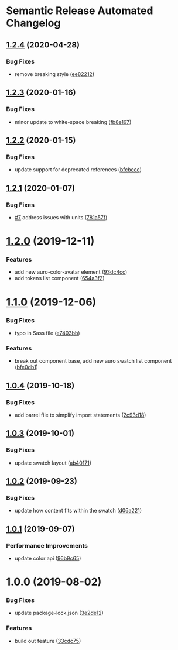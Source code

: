 # Semantic Release Automated Changelog

## [1.2.4](https://github.com/AlaskaAirlines/OrionStatelessComponents__ods-swatch/compare/v1.2.3...v1.2.4) (2020-04-28)


### Bug Fixes

* remove breaking style ([ee82212](https://github.com/AlaskaAirlines/OrionStatelessComponents__ods-swatch/commit/ee822124059bae9ffc06bd7e119500933d597fc5))

## [1.2.3](https://github.com/AlaskaAirlines/OrionStatelessComponents__ods-swatch/compare/v1.2.2...v1.2.3) (2020-01-16)


### Bug Fixes

* minor update to white-space breaking ([fb8e197](https://github.com/AlaskaAirlines/OrionStatelessComponents__ods-swatch/commit/fb8e197))

## [1.2.2](https://github.com/AlaskaAirlines/OrionStatelessComponents__ods-swatch/compare/v1.2.1...v1.2.2) (2020-01-15)


### Bug Fixes

* update support for deprecated references ([bfcbecc](https://github.com/AlaskaAirlines/OrionStatelessComponents__ods-swatch/commit/bfcbecc))

## [1.2.1](https://github.com/AlaskaAirlines/OrionStatelessComponents__ods-swatch/compare/v1.2.0...v1.2.1) (2020-01-07)


### Bug Fixes

* [#7](https://github.com/AlaskaAirlines/OrionStatelessComponents__ods-swatch/issues/7) address issues with units ([781a57f](https://github.com/AlaskaAirlines/OrionStatelessComponents__ods-swatch/commit/781a57f))

# [1.2.0](https://github.com/AlaskaAirlines/OrionStatelessComponents__ods-swatch/compare/v1.1.0...v1.2.0) (2019-12-11)


### Features

* add new auro-color-avatar element ([93dc4cc](https://github.com/AlaskaAirlines/OrionStatelessComponents__ods-swatch/commit/93dc4cc))
* add tokens list component ([654a3f2](https://github.com/AlaskaAirlines/OrionStatelessComponents__ods-swatch/commit/654a3f2))

# [1.1.0](https://github.com/AlaskaAirlines/OrionStatelessComponents__ods-swatch/compare/v1.0.4...v1.1.0) (2019-12-06)


### Bug Fixes

* typo in Sass file ([e7403bb](https://github.com/AlaskaAirlines/OrionStatelessComponents__ods-swatch/commit/e7403bb))


### Features

* break out component base, add new auro swatch list component ([bfe0db1](https://github.com/AlaskaAirlines/OrionStatelessComponents__ods-swatch/commit/bfe0db1))

## [1.0.4](https://github.com/AlaskaAirlines/OrionStatelessComponents__ods-swatch/compare/v1.0.3...v1.0.4) (2019-10-18)


### Bug Fixes

* add barrel file to simplify import statements ([2c93d18](https://github.com/AlaskaAirlines/OrionStatelessComponents__ods-swatch/commit/2c93d18))

## [1.0.3](https://github.com/AlaskaAirlines/OrionStatelessComponents__ods-swatch/compare/v1.0.2...v1.0.3) (2019-10-01)


### Bug Fixes

* update swatch layout ([ab40171](https://github.com/AlaskaAirlines/OrionStatelessComponents__ods-swatch/commit/ab40171))

## [1.0.2](https://github.com/AlaskaAirlines/OrionStatelessComponents__ods-swatch/compare/v1.0.1...v1.0.2) (2019-09-23)


### Bug Fixes

* update how content fits within the swatch ([d06a221](https://github.com/AlaskaAirlines/OrionStatelessComponents__ods-swatch/commit/d06a221))

## [1.0.1](https://github.com/AlaskaAirlines/OrionStatelessComponents__ods-swatch/compare/v1.0.0...v1.0.1) (2019-09-07)


### Performance Improvements

* update color api ([96b9c65](https://github.com/AlaskaAirlines/OrionStatelessComponents__ods-swatch/commit/96b9c65))

# 1.0.0 (2019-08-02)


### Bug Fixes

* update package-lock.json ([3e2de12](https://github.com/AlaskaAirlines/OrionStatelessComponents__ods-swatch/commit/3e2de12))


### Features

* build out feature ([33cdc75](https://github.com/AlaskaAirlines/OrionStatelessComponents__ods-swatch/commit/33cdc75))
